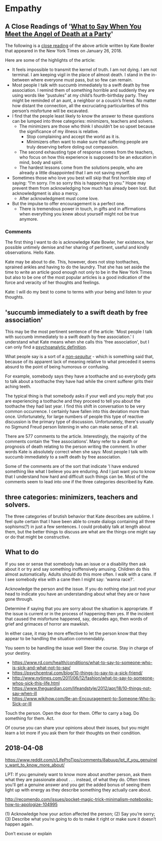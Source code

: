 
# Empathy

## A Close Readings of '[What to Say When You Meet the Angel of Death at a Party]( https://www.nytimes.com/2018/01/26/opinion/sunday/cancer-what-to-say.html )'

The following is a [close reading]( https://en.wikipedia.org/wiki/Close_reading ) of the above article written by Kate Bowler that appeared in the New York Times on January 26, 2018.

Here are some of the highlights of the article:

* It feels impossible to transmit the kernel of truth. I am not dying. I am not terminal. I am keeping vigil in the place of almost death. I stand in the in-between where everyone must pass, but so few can remain.
* Most people I talk with succumb immediately to a swift death by free association. I remind them of something horrible and suddenly they are using words like “pustules” at my child’s fourth-birthday party. They might be reminded of an aunt, a neighbor or a cousin’s friend. No matter how distant the connection, all the excruciating particularities of this person’s misfortune will be excavated.
*  I find that the people least likely to know the answer to these questions can be lumped into three categories: minimizers, teachers and solvers.
	* The minimizers are those who think I shouldn’t be so upset because the significance of my illness is relative.
		* Stop complaining and accept the world as it is.
		* Minimizers often want to make sure that suffering people are truly deserving before doling out compassion.
	* The second exhausting type of response comes from the teachers, who focus on how this experience is supposed to be an education in mind, body and spirit.
	* The hardest lessons come from the solutions people, who are already a little disappointed that I am not saving myself.
* Sometimes those who love you best will skip that first horrible step of saying: “I’m sorry. I’m so sorry this is happening to you.” Hope may prevent them from acknowledging how much has already been lost. But acknowledgment is also a mercy.
	* After acknowledgment must come love.
* But the impulse to offer encouragement is a perfect one.
	* There is tremendous power in touch, in gifts and in affirmations when everything you knew about yourself might not be true anymore.

### Comments

The first thing I want to do is acknowledge Kate Bowler, her existence, her possible untimely demise and her sharing of pertinent, useful and kindly observations. Hello Kate.

Kate may be about to die. This, however,  does not stop toothaches, sprained ankles and having to do the laundry. That she has set aside the time to write an article good enough not only to be in the New York Times but also to be one of the most popular articles is a good indication of the force and veracity of her thoughts and feelings.

Kate: I will do my best to come to terms with your being and listen to your thoughts.

## 'succumb immediately to a swift death by free association'

This may be the most pertinent sentence of the article: 'Most people I talk with succumb immediately to a swift death by free association.' I understand what Kate means when she calls this 'free association', but I can only find a [psychoanalytic definition]( https://en.wikipedia.org/wiki/Free_association_(psychology) ).

What people say is a sort of a _[non-sequitur]( https://en.wikipedia.org/wiki/Non_sequitur_(literary_device) )_ - which is something said that, because of its apparent lack of meaning relative to what preceded it seems absurd to the point of being humorous or confusing.

For example, somebody says they have a toothache and so everybody gets to talk about a toothache they have had while the crrent sufferer grits their aching teeth.

The typical thing is that somebody asks if your well and you reply that you are experiencing a toothache and they proceed to tell you about the toothache they had last year. I find this shift in conversation to be very common occurrence. I certainly have fallen into this deviation more than once. Unfortunately, for large numbers of people this type of reactive discussion is the primary type of discussion. Unfortunately, there's usually no Sigmund Freud person listening in who can make sense of it all.

There are 577 comments to the article. Interestingly, the majority of the comments contain the 'free associations'. Many refer to a death or prognosis of death relating to the person writing the comment. In other words Kate is absolutely correct when she says: Most people I talk with succumb immediately to a swift death by free association.

Some of the comments are of the sort that indicate 'I have endured something like what I believe you are enduring. And I just want you to know that I understand how hard and difficult such things can be. Most of the comments seem to lead into one if the three categories described by Kate.

## three categories: minimizers, teachers and solvers.

The three categories of brutish behavior that Kate describes are sublime. I feel quite certain that I have been able to create dialogs containing all three sophisms(?) in just a few sentences. I could probably talk at length about them, but the better things to discuss are what are the things one might say or do that might be constructive.

## What to do

If you see or sense that somebody has an issue or a disability then ask about it or try and say something inoffensively amusing. Children do this almost automatically. Adults should do this more often. I walk with a cane. If I see somebody else with a cane then I might say: 'wanna race?'.

Acknowledge the person and the issue. If you do nothing else just nod your head to indicate you have an understanding about what they are or have gone through.

Determine if saying that you are sorry about the situation is appropriate. If the issue is current or in the process of happening then yes. If the incident that caused the misfortune happened, say, decades ago, then words of grief and grimaces of horror are mawkish.

In either case, it may be more effective to let the person know that they appear to be handling the situation commendably.

You seem to be handling the issue well
Steer the course. Stay in charge of your destiny.

* https://www.rd.com/health/conditions/what-to-say-to-someone-who-is-sick-and-what-not-to-say/
* https://psychcentral.com/blog/10-things-to-say-to-a-sick-friend/
* http://www.nytimes.com/2011/06/12/fashion/what-to-say-to-someone-whos-sick-this-life.html
* https://www.theguardian.com/lifeandstyle/2012/apr/18/10-things-not-say-when-ill
* https://www.wikihow.com/Be-an-Encouragement-to-Someone-Who-Is-Sick-or-Ill

Touch the person. Open the door for them. Offer to carry a bag. Do something for them. Act.

Of course you can share your opinions about their issues, but you might learn a lot more if you ask them for their thoughts on their condition.




## 2018-04-08


https://www.reddit.com/r/LifeProTips/comments/8abuup/lpt_if_you_genuinely_want_to_know_more_about/

LPT: If you genuinely want to know more about another person, ask them what they are passionate about . . . instead, of what they do. Often times you'll get a genuine answer and you get the added bonus of seeing them light up with energy as they describe something they actually care about.



http://recomendo.com/issues/pocket-magic-trick-minimalism-notebooks-how-to-apologize-104995

(1) Acknowledge how your action affected the person;
(2) Say you’re sorry;
(3) Describe what you’re going to do to make it right or make sure it doesn’t happen again.

Don’t excuse or explain













